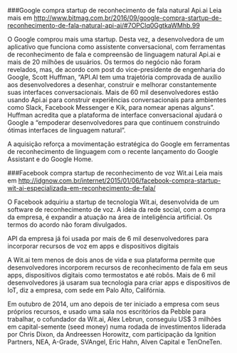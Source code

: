 ###Google compra startup de reconhecimento de fala natural Api.ai
Leia mais em http://www.bitmag.com.br/2016/09/google-compra-startup-de-reconhecimento-de-fala-natural-api-ai/#7OPClq0GgtkaWMhb.99

O Google comprou mais uma startup. Desta vez, a desenvolvedora de um aplicativo que funciona como assistente conversacional, com ferramentas de reconhecimento de fala e compreensão de linguagem natural Api.ai e mais de 20 milhões de usuários. Os termos do negócio não foram revelados, mas, de acordo com post do vice-presidente de engenharia do Google, Scott Huffman, “API.AI tem uma trajetória comprovada de auxílio aos desenvolvedores a desenhar, construir e melhorar constantemente suas interfaces conversacionais. Mais de 60 mil desenvolvedores estão usando Api.ai para construir experiências conversacionais para ambientes como Slack, Facebook Messenger e Kik, para nomear apenas alguns”. Huffman acredita que a plataforma de interface conversacional ajudará o Google a “empoderar desenvolvedores para que continuem construindo ótimas interfaces de linguagem natural”.

A aquisição reforça a movimentação estratégica do Google em ferramentas de reconhecimento de linguagem com o recente lançamento do Google Assistant e do Google Home.


###Facebook compra startup de reconhecimento de voz Wit.ai
Leia mais em http://idgnow.com.br/internet/2015/01/06/facebook-compra-startup-wit-ai-especializada-em-reconhecimento-de-fala/

O Facebook adquiriu a startup de tecnologia Wit.ai, desenvolvida de um software de reconhecimento de voz. A ideia da rede social, com a compra da empresa, é expandir a atuação na área de inteligência artificial. Os termos do acordo não foram divulgados.

API da empresa já foi usada por mais de 6 mil desenvolvedores para incorporar recursos de voz em apps e dispositivos digitais

A Wit.ai tem menos de dois anos de vida e sua plataforma permite que desenvolvedores incorporem recursos de reconhecimento de fala em seus apps, dispositivos digitais como termostatos e até robôs. Mais de 6 mil desenvolvedores já usaram sua tecnologia para criar apps e dispositivos de IoT, diz a empresa, com sede em Palo Alto, Califórnia.

Em outubro de 2014, um ano depois de ter iniciado a empresa com seus próprios recursos, e usado uma sala nos escritórios da Pebble para trabalhar, o cofundador da Wit.ai, Alex Lebrun, conseguiu US$ 3 milhões em capital-semente (seed money) numa rodada de investimentos liderada por Chris Dixon, da Andreessen Horowitz, com participação da Ignition Partners, NEA, A-Grade, SVAngel, Eric Hahn, Alven Capital e TenOneTen.